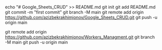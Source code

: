 echo "# Google_Sheets_CRUD" >> README.md
git init
git add README.md
git commit -m "first commit"
git branch -M main
git remote add origin https://github.com/azizbekrakhimjonov/Google_Sheets_CRUD.git
git push -u origin main


git remote add origin https://github.com/azizbekrakhimjonov/Workers_Managment.git
git branch -M main
git push -u origin main